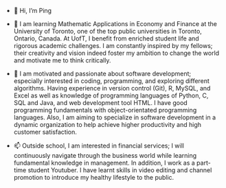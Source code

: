 - 👋 Hi, I’m Ping
- 🌱 I am learning Mathematic Applications in Economy and Finance at the University of Toronto, one of the top public universities in Toronto, Ontario, Canada. At UofT, I benefit from enriched student life and rigorous academic challenges. I am constantly inspired by my fellows; their creativity and vision indeed foster my ambition to change the world and motivate me to think critically.

- 💞️ I am motivated and passionate about software development; especially interested in coding, programming, and exploring different algorithms. Having experience in version control (Git), R, MySQL, and Excel as well as knowledge of programming languages of Python, C, SQL and Java, and web development tool HTML. I have good programming fundamentals with object-orientated programming languages. Also, I am aiming to specialize in software development in a dynamic organization to help achieve higher productivity and high customer satisfaction.

- 📫 Outside school, I am interested in financial services; I will continuously navigate through the business world while learning fundamental knowledge in management. In addition, I work as a part-time student Youtuber. I have learnt skills in video editing and channel promotion to introduce my healthy lifestyle to the public.


<!---
pingluuu/pingluuu is a ✨ special ✨ repository because its `README.md` (this file) appears on your GitHub profile.
You can click the Preview link to take a look at your changes.
--->

